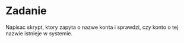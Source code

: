 # Zadanie

Napisac skrypt, ktory zapyta o nazwe konta i sprawdzi, czy konto o tej nazwie istnieje w systemie.
